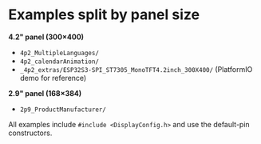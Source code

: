 # Examples split by panel size

**4.2" panel (300×400)**  
- `4p2_MultipleLanguages/`  
- `4p2_calendarAnimation/`  
- `_4p2_extras/ESP32S3-SPI_ST7305_MonoTFT4.2inch_300X400/` (PlatformIO demo for reference)

**2.9" panel (168×384)**  
- `2p9_ProductManufacturer/`

All examples include `#include <DisplayConfig.h>` and use the default-pin constructors.
